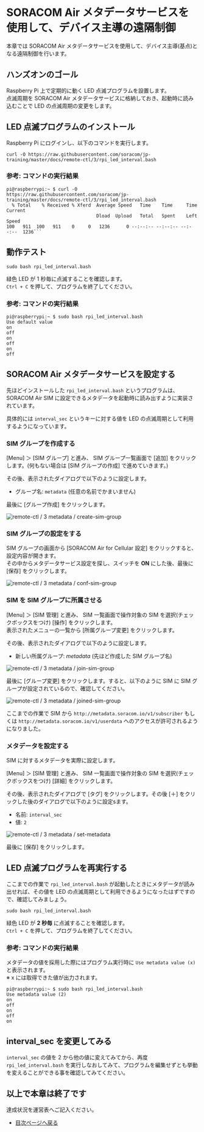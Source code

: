 # SORACOM Air メタデータサービスを使用して、デバイス主導の遠隔制御

本章では SORACOM Air メタデータサービスを使用して、デバイス主導(基点)となる遠隔制御を行います。

## ハンズオンのゴール

Raspberry Pi 上で定期的に動く LED 点滅プログラムを設置します。  
点滅周期を SORACOM Air メタデータサービスに格納しておき、起動時に読み込むことで LED の点滅周期の変更をします。

## LED 点滅プログラムのインストール

Raspberry Pi にログインし、以下のコマンドを実行します。

```console
curl -O https://raw.githubusercontent.com/soracom/jp-training/master/docs/remote-ctl/3/rpi_led_interval.bash
```

### 参考: コマンドの実行結果

```console
pi@raspberrypi:~ $ curl -O https://raw.githubusercontent.com/soracom/jp-training/master/docs/remote-ctl/3/rpi_led_interval.bash
  % Total    % Received % Xferd  Average Speed   Time    Time     Time  Current
                                 Dload  Upload   Total   Spent    Left  Speed
100   911  100   911    0     0   1236      0 --:--:-- --:--:-- --:--:--  1236```
```

## 動作テスト

```console
sudo bash rpi_led_interval.bash
```

緑色 LED が 1 秒毎に点滅することを確認します。  
`Ctrl + C` を押して、プログラムを終了してください。

### 参考: コマンドの実行結果

```console
pi@raspberrypi:~ $ sudo bash rpi_led_interval.bash
Use default value
on
off
on
off
on
off
```

## SORACOM Air メタデータサービスを設定する

先ほどインストールした `rpi_led_interval.bash` というプログラムは、 SORACOM Air SIM に設定できるメタデータを起動時に読み出すように実装されています。

具体的には `interval_sec` というキーに対する値を LED の点滅周期として利用するようになっています。

### SIM グループを作成する

[Menu] ＞ [SIM グループ] と進み、 SIM グループ一覧画面で [追加] をクリックします。(何もない場合は [SIM グループの作成] で進めていきます。)

その後、表示されたダイアログで以下のように設定します。

* グループ名: `metadata` (任意の名前でかまいません)

最後に [グループ作成] をクリックします。

![remote-ctl / 3 metadata / create-sim-group](https://docs.google.com/drawings/d/e/2PACX-1vThakDBt_WP3WW8oVaF04i2wT1YZ0p6FtV0Y-d2t6qg4GoBWcIxUhbImh7uWi_vjTnJiVxapUG22MLM/pub?w=773&h=626)

### SIM グループの設定をする

SIM グループの画面から [SORACOM Air for Cellular 設定] をクリックすると、設定内容が開きます。  
その中からメタデータサービス設定を探し、スイッチを **ON** にした後、最後に [保存] をクリックします。

![remote-ctl / 3 metadata / conf-sim-group](https://docs.google.com/drawings/d/e/2PACX-1vSEXWbbUFiy96X4FuVuMx4y4GUxp1-R47PqTPw34S_XZDR4pjfd6l4CToX_wkLqaP6Yx7PAVd9BofgP/pub?w=735&h=701)

### SIM を SIM グループに所属させる

[Menu] ＞ [SIM 管理] と進み、 SIM 一覧画面で操作対象の SIM を選択(チェックボックスをつけ) [操作] をクリックします。  
表示されたメニューの一覧から [所属グループ変更] をクリックします。

その後、表示されたダイアログで以下のように設定します。

* 新しい所属グループ: *metadata* (先ほど作成した SIM グループ名)

![remote-ctl / 3 metadata / join-sim-group](https://docs.google.com/drawings/d/e/2PACX-1vQHMl58vzjFa6bgOnvTvoSba3Wpe06FfKN6A_UqV4natSF9gy3XuRWDFHkFznpfi2Qw6pfHoit1CxoC/pub?w=705&h=707)

最後に [グループ変更] をクリックします。すると、以下のように SIM に SIM グループが設定されているので、確認してください。

![remote-ctl / 3 metadata / joined-sim-group](https://docs.google.com/drawings/d/e/2PACX-1vT6elgLG53I_jSatxyYd37nBlH3nRFle3vvqb4FsdQuKDpN-Gb1ODuBcYKv_sqFjRxonsOg8G_7ZgrT/pub?w=459&h=100)

ここまでの作業で SIM から `http://metadata.soracom.io/v1/subscriber` もしくは `http://metadata.soracom.io/v1/userdata` へのアクセスが許可されるようになりました。

### メタデータを設定する

SIM に対するメタデータを実際に設定します。

[Menu] ＞ [SIM 管理] と進み、 SIM 一覧画面で操作対象の SIM を選択(チェックボックスをつけ) [詳細] をクリックします。

その後、表示されたダイアログで [タグ] をクリックします。その後 [＋] をクリックした後のダイアログで以下のように設定sます。

* 名前: `interval_sec`
* 値: `2`

![remote-ctl / 3 metadata / set-metadata](https://docs.google.com/drawings/d/e/2PACX-1vSdd34Oit-ntJuTjuVvtDA_lCJ8ZxmGnIUl73BZfijne8KQJBYCifAfqLc_D4m357tqPhsvNDY2RWGi/pub?w=749&h=962)

最後に [保存] をクリックします。

## LED 点滅プログラムを再実行する

ここまでの作業で `rpi_led_interval.bash` が起動したときにメタデータが読み出せれば、その値を LED の点滅周期として利用できるようになったはずですので、確認してみましょう。

```console
sudo bash rpi_led_interval.bash
```

緑色 LED が **2 秒毎** に点滅することを確認します。  
`Ctrl + C` を押して、プログラムを終了してください。

### 参考: コマンドの実行結果

メタデータの値を採用した際にはプログラム実行時に `Use metadata value (x)` と表示されます。  
※ x には取得できた値が出力されます。

```console
pi@raspberrypi:~ $ sudo bash rpi_led_interval.bash
Use metadata value (2)
on
off
on
off
on
```

## interval_sec を変更してみる

`interval_sec` の値を 2 から他の値に変えてみてから、再度 `rpi_led_interval.bash` を実行しなおしてみて、プログラムを編集せずとも挙動を変えることができる事を確認してみてください。

## 以上で本章は終了です

達成状況を運営表へご記入ください。

* [目次ページへ戻る](../index)
